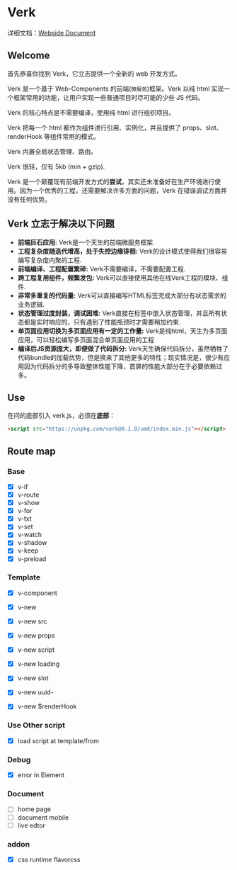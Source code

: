 # Verk

详细文档：[Webside Document](http://verk.writeflowy.com)

## Welcome

首先恭喜你找到 Verk，它立志提供一个全新的 web 开发方式。

Verk 是一个基于 Web-Components 的前端(`微服务`)框架。Verk 以纯 html 实现一个框架常用的功能，让用户实现一些普通项目时尽可能的少些 JS 代码。

Verk 的核心特点是不需要编译，使用纯 html 进行组织项目。

Verk 把每一个 html 都作为组件进行引用、实例化，并且提供了 props、slot、renderHook 等组件常用的模式。

Verk 内置全局状态管理、路由。

Verk 很轻，仅有 5kb (min + gzip).

Verk 是一个颠覆现有前端开发方式的**尝试**，其实还未准备好在生产环境进行使用。因为一个优秀的工程，还需要解决许多方面的问题，Verk 在错误调试方面并没有任何优势。

## Verk 立志于解决以下问题

- **前端巨石应用:**  Verk是一个天生的前端微服务框架.
- **工程复杂度随迭代增高，处于失控边缘徘徊:**  Verk的设计模式使得我们很容易编写复杂度内聚的工程.
- **前端编译、工程配置繁碎:**  Verk不需要编译，不需要配置工程.
- **跨工程复用组件，频繁发包:**  Verk可以直接使用其他在线Verk工程的模块、组件.
- **非常多重复的代码量:**  Verk可以直接编写HTML标签完成大部分有状态需求的业务逻辑.
- **状态管理过度封装，调试困难:**  Verk直接在标签中嵌入状态管理，并且所有状态都是实时响应的，只有遇到了性能瓶颈时才需要稍加约束.
- **单页面应用切换为多页面应用有一定的工作量:**  Verk是纯html，天生为多页面应用，可以轻松编写多页面混合单页面应用的工程
- **编译后JS资源庞大，即便做了代码拆分:**  Verk天生确保代码拆分，虽然牺牲了代码bundle的加载优势，但是换来了其他更多的特性；现实情况是，很少有应用因为代码拆分的多导致整体性能下降，首屏的性能大部分在于必要依赖过多。


## Use

在问的底部引入 verk.js，必须在**底部**：

```html
<script src="https://unpkg.com/verk@0.1.0/umd/index.min.js"></script>
```

## Route map

### Base

- [x] v-if
- [x] v-route
- [x] v-show
- [x] v-for
- [x] v-txt
- [x] v-set
- [x] v-watch
- [x] v-shadow
- [x] v-keep
- [x] v-preload

### Template

- [x] v-component
- [x] v-new
- [x] v-new src
- [x] v-new props
- [x] v-new script
- [x] v-new loading
- [x] v-new slot
- [x] v-new uuid-
- [x] v-new $renderHook


### Use Other script

- [x] load script at template/from

### Debug

- [x] error in Element

### Document

- [ ] home page
- [ ] document mobile
- [ ] live edtor

### addon

- [x] css runtime flavorcss
